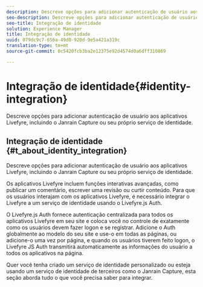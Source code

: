 ```yaml
---
description: Descreve opções para adicionar autenticação de usuário aos aplicativos Livefyre, incluindo o Janrain Capture ou seu próprio serviço de identidade.
seo-description: Descreve opções para adicionar autenticação de usuário aos aplicativos Livefyre, incluindo o Janrain Capture ou seu próprio serviço de identidade.
seo-title: Integração de identidade
solution: Experience Manager
title: Integração de identidade
uuid: 079dc9c7-656a-49d0-920d-9e5a421a319c
translation-type: tm+mt
source-git-commit: 0c5420fcb3ba2e12375e92d4574d0a6dff310869

---
```



# Integração de identidade{#identity-integration}

Descreve opções para adicionar autenticação de usuário aos aplicativos Livefyre, incluindo o Janrain Capture ou seu próprio serviço de identidade.

## Integração de identidade {#t_about_identity_integration}

Descreve opções para adicionar autenticação de usuário aos aplicativos Livefyre, incluindo o Janrain Capture ou seu próprio serviço de identidade.

Os aplicativos Livefyre incluem funções interativas avançadas, como publicar um comentário, escrever uma revisão ou curtir conteúdo. Para que os usuários interajam com os aplicativos Livefyre, é necessário integrar o Livefyre a um serviço de identidade usando o Livefyre.js Auth.

O Livefyre.js Auth fornece autenticação centralizada para todos os aplicativos Livefyre em seu site e coloca você no controle de exatamente como os usuários devem fazer logon e se registrar. Adicione o Auth globalmente ao modelo do seu site e use-o em todas as páginas, ou adicione-o uma vez por página, e quando os usuários tiverem feito logon, o Livefyre JS Auth transmitirá automaticamente as informações do usuário a todos os aplicativos na página.

Quer você tenha criado um serviço de identidade personalizado ou esteja usando um serviço de identidade de terceiros como o Janrain Capture, esta seção aborda tudo o que você precisa saber para integrar.
